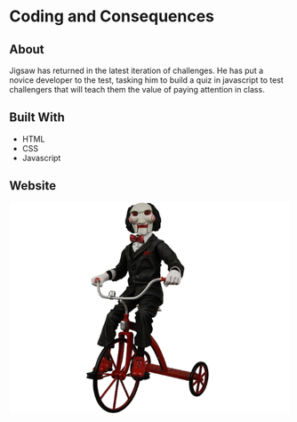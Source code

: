 # Coding and Consequences

## About
Jigsaw has returned in the latest iteration of challenges. He has put a novice developer to the test, tasking him to build a quiz in javascript to test challengers that will teach them the value of paying attention in class.

## Built With
* HTML
* CSS
* Javascript

## Website

![Jigsaw](/assets/images/jigsaw.png "Final Version")